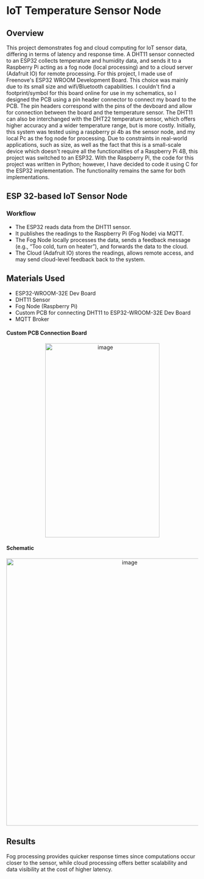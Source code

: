 # IoT Temperature Sensor Node
## Overview
This project demonstrates fog and cloud computing for IoT sensor data, differing in terms of latency and response time.
A DHT11 sensor connected to an ESP32 collects temperature and humidity data, and sends it to a Raspberry Pi acting as a fog node (local processing) and to a cloud server (Adafruit IO) for remote processing. For this project, I made use of Freenove's ESP32 WROOM Development Board. This choice was mainly due to its small size and wifi/Bluetooth capabilities. I couldn't find a footprint/symbol for this board online for use in my schematics, so I designed the PCB using a pin header connector to connect my board to the PCB. The pin headers correspond with the pins of the devboard and allow for connection between the board and the temperature sensor. The DHT11 can also be interchanged with the DHT22 temperature sensor, which offers higher accuracy and a wider temperature range, but is more costly.
Initially, this system was tested using a raspberry pi 4b as the sensor node, and my local Pc as the fog node for processing. Due to constraints in real-world applications, such as size, as well as the fact that this is a small-scale device which doesn't require all the functionalities of a Raspberry Pi 4B, this project was switched to an ESP32. With the Raspberry Pi, the code for this project was written in Python; however, I have decided to code it using C for the ESP32 implementation. The functionality remains the same for both implementations.

## ESP 32-based IoT Sensor Node
### Workflow
* The ESP32 reads data from the DHT11 sensor.
* It publishes the readings to the Raspberry Pi (Fog Node) via MQTT.
* The Fog Node locally processes the data, sends a feedback message (e.g., “Too cold, turn on heater”), and forwards the data to the cloud.
* The Cloud (Adafruit IO) stores the readings, allows remote access, and may send cloud-level feedback back to the system.

## Materials Used
* ESP32-WROOM-32E Dev Board
* DHT11 Sensor
* Fog Node (Raspberry Pi)
* Custom PCB for connecting DHT11 to ESP32-WROOM-32E Dev Board
* MQTT Broker

#### Custom PCB Connection Board
<p align=center /p><img width="300" height="510" alt="image" src="https://github.com/user-attachments/assets/4ed67f79-c707-4c5d-b568-2bedaba825a1" />

#### Schematic
<p align = center /p><img width="632" height="702" alt="image" src="https://github.com/user-attachments/assets/fc037a47-4225-458f-a211-8d8ac6c34095" />



## Results
Fog processing provides quicker response times since computations occur closer to the sensor, while cloud processing offers better scalability and data visibility at the cost of higher latency.

